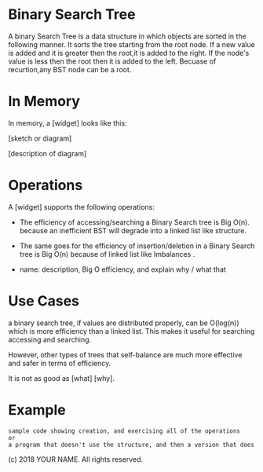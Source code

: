 # Binary Search Tree

A binary Search Tree is a data structure in which objects are sorted in the following manner. It sorts the tree starting from the root node. If a new value is added and it is greater then the root,it is added to the right. If the node's value is less then the root then it is added to the left. Becuase of recurtion,any BST node can be a root.    


# In Memory

In memory, a \[widget\] looks like this:

\[sketch or diagram\]

\[description of diagram\]

# Operations

A \[widget\] supports the following operations:

* The efficiency of accessing/searching a Binary Search tree is Big O(n). because an inefficient BST will degrade into a linked list like structure.  
*  The same goes for the efficiency of insertion/deletion in a Binary Search tree is Big O(n) because of linked list like Imbalances .   

* name: description, Big O efficiency, and explain why / what that 

# Use Cases

a binary search tree, if values are distributed properly, can be O(log(n)) which is more efficiency than a linked list. This makes it useful for searching accessing and searching. 

However, other types of trees that self-balance are much more effective and safer in terms of efficiency.   
 

It is not as good as \[what] \[why\].

# Example

```
sample code showing creation, and exercising all of the operations
or
a program that doesn't use the structure, and then a version that does
```

(c) 2018 YOUR NAME. All rights reserved.
